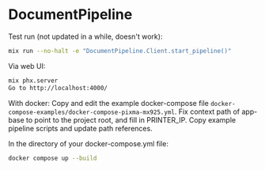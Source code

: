 # DocumentPipeline

Test run (not updated in a while, doesn't work):
```sh
mix run --no-halt -e "DocumentPipeline.Client.start_pipeline()"
```

Via web UI:
```sh
mix phx.server
Go to http://localhost:4000/
```

With docker:
Copy and edit the example docker-compose file
`docker-compose-examples/docker-compose-pixma-mx925.yml`.
Fix context path of app-base to point to the project root, and fill in PRINTER_IP.
Copy example pipeline scripts and update path references.

In the directory of your docker-compose.yml file:
```sh
docker compose up --build
```
